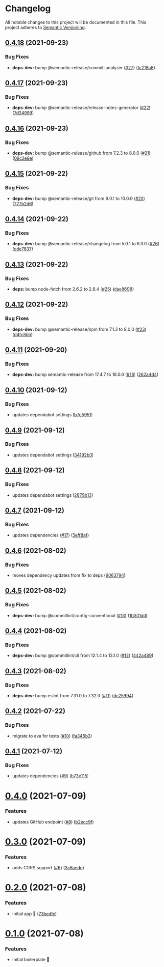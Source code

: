 # Changelog
All notable changes to this project will be documented in this file.
This project adheres to [Semantic Versioning](https://semver.org/spec/v2.0.0.html).

## [0.4.18](https://github.com/cujarrett/glimpse-backend/compare/v0.4.17...v0.4.18) (2021-09-23)


### Bug Fixes

* **deps-dev:** bump @semantic-release/commit-analyzer ([#27](https://github.com/cujarrett/glimpse-backend/issues/27)) ([fc218a8](https://github.com/cujarrett/glimpse-backend/commit/fc218a8611d8f30f489ee4515659f7b549caa471))

## [0.4.17](https://github.com/cujarrett/glimpse-backend/compare/v0.4.16...v0.4.17) (2021-09-23)


### Bug Fixes

* **deps-dev:** bump @semantic-release/release-notes-generator ([#22](https://github.com/cujarrett/glimpse-backend/issues/22)) ([7d34999](https://github.com/cujarrett/glimpse-backend/commit/7d34999c05104853b79de592c89fe100b0009c86))

## [0.4.16](https://github.com/cujarrett/glimpse-backend/compare/v0.4.15...v0.4.16) (2021-09-23)


### Bug Fixes

* **deps-dev:** bump @semantic-release/github from 7.2.3 to 8.0.0 ([#21](https://github.com/cujarrett/glimpse-backend/issues/21)) ([09c2e9e](https://github.com/cujarrett/glimpse-backend/commit/09c2e9ef93bd32d5bd506f449e04b7ebf3f59d35))

## [0.4.15](https://github.com/cujarrett/glimpse-backend/compare/v0.4.14...v0.4.15) (2021-09-22)


### Bug Fixes

* **deps-dev:** bump @semantic-release/git from 9.0.1 to 10.0.0 ([#20](https://github.com/cujarrett/glimpse-backend/issues/20)) ([777b2d6](https://github.com/cujarrett/glimpse-backend/commit/777b2d6e125ea1f1e2452d15fd02b0ae2eb5393e))

## [0.4.14](https://github.com/cujarrett/glimpse-backend/compare/v0.4.13...v0.4.14) (2021-09-22)


### Bug Fixes

* **deps-dev:** bump @semantic-release/changelog from 5.0.1 to 6.0.0 ([#26](https://github.com/cujarrett/glimpse-backend/issues/26)) ([cde7837](https://github.com/cujarrett/glimpse-backend/commit/cde78376f56bed95a9e376e48a15138c006c51f5))

## [0.4.13](https://github.com/cujarrett/glimpse-backend/compare/v0.4.12...v0.4.13) (2021-09-22)


### Bug Fixes

* **deps:** bump node-fetch from 2.6.2 to 2.6.4 ([#25](https://github.com/cujarrett/glimpse-backend/issues/25)) ([dae8698](https://github.com/cujarrett/glimpse-backend/commit/dae8698f00dce55d6d0ce3817697d1e7acd8b491))

## [0.4.12](https://github.com/cujarrett/glimpse-backend/compare/v0.4.11...v0.4.12) (2021-09-22)


### Bug Fixes

* **deps-dev:** bump @semantic-release/npm from 7.1.3 to 8.0.0 ([#23](https://github.com/cujarrett/glimpse-backend/issues/23)) ([d4fc8bb](https://github.com/cujarrett/glimpse-backend/commit/d4fc8bbdf001546ce408510d756fffce38ffaaff))

## [0.4.11](https://github.com/cujarrett/glimpse-backend/compare/v0.4.10...v0.4.11) (2021-09-20)


### Bug Fixes

* **deps-dev:** bump semantic-release from 17.4.7 to 18.0.0 ([#18](https://github.com/cujarrett/glimpse-backend/issues/18)) ([262a4d4](https://github.com/cujarrett/glimpse-backend/commit/262a4d4adfe8969f4918c4054cda7aa3269c17b7))

## [0.4.10](https://github.com/cujarrett/glimpse-backend/compare/v0.4.9...v0.4.10) (2021-09-12)


### Bug Fixes

* updates dependabot settings ([b7c5951](https://github.com/cujarrett/glimpse-backend/commit/b7c595110a1f62fafb32ebb558dbffa446f827c0))

## [0.4.9](https://github.com/cujarrett/glimpse-backend/compare/v0.4.8...v0.4.9) (2021-09-12)


### Bug Fixes

* updates dependabot settings ([34192b0](https://github.com/cujarrett/glimpse-backend/commit/34192b02f9441160e2eba35f81044fe0e855df25))

## [0.4.8](https://github.com/cujarrett/glimpse-backend/compare/v0.4.7...v0.4.8) (2021-09-12)


### Bug Fixes

* updates dependabot settings ([2879b13](https://github.com/cujarrett/glimpse-backend/commit/2879b13dff0cb81a2ffbfa02a9ac83eaa7ff3e59))

## [0.4.7](https://github.com/cujarrett/glimpse-backend/compare/v0.4.6...v0.4.7) (2021-09-12)


### Bug Fixes

* updates dependencies ([#17](https://github.com/cujarrett/glimpse-backend/issues/17)) ([5eff8af](https://github.com/cujarrett/glimpse-backend/commit/5eff8af47486494f060797e4aa71eb442eb553cd))

## [0.4.6](https://github.com/cujarrett/glimpse-backend/compare/v0.4.5...v0.4.6) (2021-08-02)


### Bug Fixes

* moves dependency updates from fix to deps ([9063794](https://github.com/cujarrett/glimpse-backend/commit/906379438f10a608e68272c0a1675d33e999acca))

## [0.4.5](https://github.com/cujarrett/glimpse-backend/compare/v0.4.4...v0.4.5) (2021-08-02)


### Bug Fixes

* **deps-dev:** bump @commitlint/config-conventional ([#13](https://github.com/cujarrett/glimpse-backend/issues/13)) ([1b301dd](https://github.com/cujarrett/glimpse-backend/commit/1b301dd632e927a0a50169554efaf98dd4b30b16))

## [0.4.4](https://github.com/cujarrett/glimpse-backend/compare/v0.4.3...v0.4.4) (2021-08-02)


### Bug Fixes

* **deps-dev:** bump @commitlint/cli from 12.1.4 to 13.1.0 ([#12](https://github.com/cujarrett/glimpse-backend/issues/12)) ([442a489](https://github.com/cujarrett/glimpse-backend/commit/442a48954fdfb05ce99d2d09a2b6a83fdd90a1f4))

## [0.4.3](https://github.com/cujarrett/glimpse-backend/compare/v0.4.2...v0.4.3) (2021-08-02)


### Bug Fixes

* **deps-dev:** bump eslint from 7.31.0 to 7.32.0 ([#11](https://github.com/cujarrett/glimpse-backend/issues/11)) ([dc25994](https://github.com/cujarrett/glimpse-backend/commit/dc259945d38d8ca8733b786bc772bd1385a333a1))

## [0.4.2](https://github.com/cujarrett/glimpse-backend/compare/v0.4.1...v0.4.2) (2021-07-22)


### Bug Fixes

* migrate to ava for tests ([#10](https://github.com/cujarrett/glimpse-backend/issues/10)) ([fa345b3](https://github.com/cujarrett/glimpse-backend/commit/fa345b3523b937f9f682ab3ebf62fb0f2d6379cd))

## [0.4.1](https://github.com/cujarrett/glimpse-backend/compare/v0.4.0...v0.4.1) (2021-07-12)


### Bug Fixes

* updates dependencies ([#9](https://github.com/cujarrett/glimpse-backend/issues/9)) ([b73e115](https://github.com/cujarrett/glimpse-backend/commit/b73e115894ee3412d245cdb448392da6c32d4202))

# [0.4.0](https://github.com/cujarrett/glimpse-backend/compare/v0.3.0...v0.4.0) (2021-07-09)


### Features

* updates GitHub endpoint ([#8](https://github.com/cujarrett/glimpse-backend/issues/8)) ([b2ecc9f](https://github.com/cujarrett/glimpse-backend/commit/b2ecc9f4d85dcc17ef62cadbbb0885ba661e68de))

# [0.3.0](https://github.com/cujarrett/glimpse-backend/compare/v0.2.0...v0.3.0) (2021-07-09)


### Features

* adds CORS support ([#6](https://github.com/cujarrett/glimpse-backend/issues/6)) ([3c6aede](https://github.com/cujarrett/glimpse-backend/commit/3c6aede70a3e133955cc10c7907e3ee9786a052b))

# [0.2.0](https://github.com/cujarrett/glimpse-backend/compare/v0.1.0...v0.2.0) (2021-07-08)


### Features

* initial app :tada: ([73bedfe](https://github.com/cujarrett/glimpse-backend/commit/73bedfe83794287208eca3e3a9e451d9ceb4d768))


# [0.1.0](https://github.com/cujarrett/glimpse-backend/releases/tag/v0.1.0) (2021-07-08)


### Features

* initial boilerplate :yawning_face:
